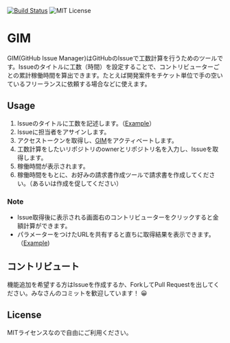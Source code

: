 [![Build Status](https://travis-ci.com/deer-inc/gim.svg?branch=master)](https://travis-ci.com/deer-inc/gim)
![MIT License](https://img.shields.io/github/license/deer-inc/github-issue-manager.svg)

# GIM

GIM(GitHub Issue Manager)はGitHubのIssueで工数計算を行うためのツールです。Issueのタイトルに工数（時間）を設定することで、コントリビューターごとの累計稼働時間を算出できます。たとえば開発案件をチケット単位で手の空いているフリーランスに依頼する場合などに使えます。

## Usage

1. Issueのタイトルに工数を記述します。（[Example](https://github.com/deer-inc/github-manager-example-repository)）
2. Issueに担当者をアサインします。
3. アクセストークンを取得し、[GIM](https://deer-inc.github.io/gim/)をアクティベートします。
4. 工数計算をしたいリポジトリのownerとリポジトリ名を入力し、Issueを取得します。
5. 稼働時間が表示されます。
6. 稼働時間をもとに、お好みの請求書作成ツールで請求書を作成してください。（あるいは作成を促してください）

### Note

- Issue取得後に表示される画面右のコントリビューターをクリックすると金額計算ができます。
- パラメーターをつけたURLを共有すると直ちに取得結果を表示できます。（[Example](https://deer-inc.github.io/gim/?owner=deer-inc&name=github-manager-example-repository))

## コントリビュート

機能追加を希望する方はIssueを作成するか、ForkしてPull Requestを出してください。みなさんのコミットを歓迎しています！ 😀

## License

MITライセンスなので自由にご利用ください。
